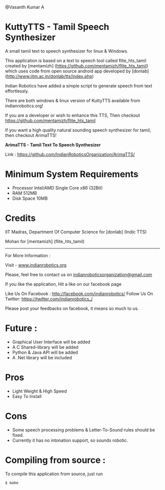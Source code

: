 @Vasanth Kumar A

KuttyTTS - Tamil Speech Synthesizer
===================================

A small tamil text to speech synthesizer for linux & Windows.

This application is based on a text to speech tool called flite_hts_tamil 
created by [mentamizh] (https://github.com/mentamizh/flite_hts_tamil)
which uses code from open source android app developed by [donlab]
(http://www.iitm.ac.in/donlab/tts/index.php)

Indian Robotics have added a simple script to generate speech from text effortlessly.

There are both windows & linux version of KuttyTTS available from indianrobotics.org!

If you are a developer or wish to enhance this TTS,
Then checkout https://github.com/mentamizh/flite_hts_tamil

If you want a high quality natural sounding speech synthesizer for tamil,
then checkout ArimaTTS!

**ArimaTTS - Tamil Text To Speech Synthesizer**

Link : https://github.com/IndianRoboticsOrganization/ArimaTTS/

Minimum System Requirements
===========================

* Processor	Intel/AMD Single Core x86 (32Bit)
* RAM		512MB
* Disk Space	10MB

Credits
=======

IIT Madras, Department Of Computer Science for [donlab] (Indic TTS)

Mohan for [mentamizh] (flite_hts_tamil)

**************************************************************

For More Information :

Visit - www.indianrobotics.org

Please, feel free to contact us on indianroboticsorganization@gmail.com

If you like the application, Hit a like on our facebook page

Like Us On Facebook : http://facebook.com/indianrobotics/
Follow Us On Twitter: https://twitter.com/indianrobotics_/

Please post your feedbacks on facebook, it means so much to us.


Future :
========

* Graphical User Interface will be added
* A C Shared-library will be added
* Python & Java API will be added
* A .Net library will be included

Pros
=====

* Light Weight & High Speed
* Easy To Install

Cons
=====

* Some speech processing problems & Letter-To-Sound rules should be fixed.
* Currently it has no intonation support, so sounds robotic.

Compiling from source :
=======================

To compile this application from source, just run

	$ make

